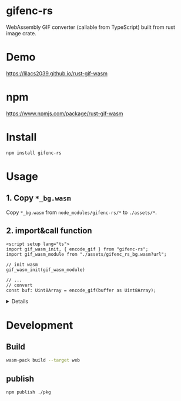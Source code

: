 # gifenc-rs

WebAssembly GIF converter (callable from TypeScript) built from rust image crate.



# Demo

https://lilacs2039.github.io/rust-gif-wasm



# npm

https://www.npmjs.com/package/rust-gif-wasm



# Install

```bash
npm install gifenc-rs
```





# Usage

## 1. Copy `*_bg.wasm`

Copy `*_bg.wasm` from `node_modules/gifenc-rs/*` to `./assets/*`.



## 2. import&call function

```vue
<script setup lang="ts">
import gif_wasm_init, { encode_gif } from "gifenc-rs";
import gif_wasm_module from "./assets/gifenc_rs_bg.wasm?url";
    
// init wasm
gif_wasm_init(gif_wasm_module)

// ...
// convert
const buf: Uint8Array = encode_gif(buffer as Uint8Array);

```


<details>
proper example


```vue
<script setup lang="ts">
import gif_wasm_init, { encode_gif } from "gifenc-rs";
import gif_wasm_module from "./assets/gifenc_rs_bg.wasm?url";
    
// init wasm
gif_wasm_init(gif_wasm_module)

function encode(dataURL: string) {
  const bin = window.atob(dataURL.replace(/.+,/, ""));
  var buffer = new Uint8Array(bin.length);
  for (var i = 0; i < bin.length; i++) {
    buffer[i] = bin.charCodeAt(i);
  }
  const buf: Uint8Array = encode_gif(buffer as Uint8Array);
  // Convert to Blob
  try {
    var blob = new Blob([buf], {
      type: "image/gif",
    });
    url.value = URL.createObjectURL(blob);
    post_thumb_mes.value = `Type : ${blob.type},  Size : ${Math.round(
      blob.size / 1000
    )}kB`;
  } catch (e) {
    console.error(e);
  }
}
</script>

<template></template>
```

</details>



# Development

## Build

```bash
wasm-pack build --target web
```



## publish

```bash
npm publish ./pkg
```









